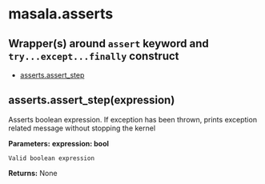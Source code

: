 # masala.asserts
Wrapper(s) around `assert` keyword and `try...except...finally` construct
---
- [asserts.assert_step](#masala_asserts_assert_step)

## <a id="masala_asserts_assert_step">asserts.assert_step(expression)</a>
Asserts boolean expression. If exception has been thrown, prints exception related message without stopping the kernel

**Parameters:** **expression: bool**

    Valid boolean expression

**Returns:** None
